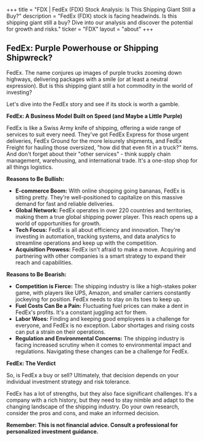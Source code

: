 +++
title = "FDX |  FedEx (FDX) Stock Analysis: Is This Shipping Giant Still a Buy?"
description = "FedEx (FDX) stock is facing headwinds. Is this shipping giant still a buy? Dive into our analysis and discover the potential for growth and risks."
ticker = "FDX"
layout = "about"
+++

        


## FedEx: Purple Powerhouse or Shipping Shipwreck?

FedEx. The name conjures up images of purple trucks zooming down highways, delivering packages with a smile (or at least a neutral expression). But is this shipping giant still a hot commodity in the world of investing? 

Let's dive into the FedEx story and see if its stock is worth a gamble.

**FedEx: A Business Model Built on Speed (and Maybe a Little Purple)**

FedEx is like a Swiss Army knife of shipping, offering a wide range of services to suit every need.  They've got FedEx Express for those urgent deliveries, FedEx Ground for the more leisurely shipments, and FedEx Freight for hauling those oversized, "how did that even fit in a truck?" items. And don't forget about their "other services" - think supply chain management, warehousing, and international trade.  It's a one-stop shop for all things logistics. 

**Reasons to Be Bullish:**

* **E-commerce Boom:** With online shopping going bananas, FedEx is sitting pretty. They're well-positioned to capitalize on this massive demand for fast and reliable deliveries. 
* **Global Network:** FedEx operates in over 220 countries and territories, making them a true global shipping power player. This reach opens up a world of opportunities for growth.
* **Tech Focus:** FedEx is all about efficiency and innovation.  They're investing in automation, tracking systems, and data analytics to streamline operations and keep up with the competition. 
* **Acquisition Prowess:** FedEx isn't afraid to make a move.  Acquiring and partnering with other companies is a smart strategy to expand their reach and capabilities.

**Reasons to Be Bearish:**

* **Competition is Fierce:** The shipping industry is like a high-stakes poker game, with players like UPS, Amazon, and smaller carriers constantly jockeying for position. FedEx needs to stay on its toes to keep up. 
* **Fuel Costs Can Be a Pain:** Fluctuating fuel prices can make a dent in FedEx's profits. It's a constant juggling act for them.
* **Labor Woes:**  Finding and keeping good employees is a challenge for everyone, and FedEx is no exception. Labor shortages and rising costs can put a strain on their operations.
* **Regulation and Environmental Concerns:**  The shipping industry is facing increased scrutiny when it comes to environmental impact and regulations.  Navigating these changes can be a challenge for FedEx.

**FedEx: The Verdict**

So, is FedEx a buy or sell?  Ultimately, that decision depends on your individual investment strategy and risk tolerance. 

FedEx has a lot of strengths, but they also face significant challenges.  It's a company with a rich history, but they need to stay nimble and adapt to the changing landscape of the shipping industry.   Do your own research, consider the pros and cons, and make an informed decision.  

**Remember: This is not financial advice. Consult a professional for personalized investment guidance.** 

        